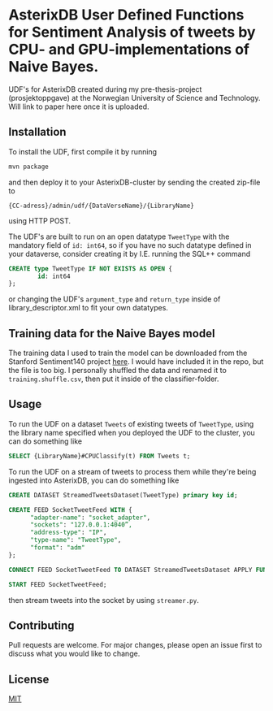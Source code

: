 # AsterixDB User Defined Functions for Sentiment Analysis of tweets by CPU- and GPU-implementations of Naive Bayes. 

UDF's for AsterixDB created during my pre-thesis-project (prosjektoppgave) at the Norwegian University of Science and Technology. Will link to paper here once it is uploaded.

## Installation

To install the UDF, first compile it by running

```bash
mvn package
```
and then deploy it to your AsterixDB-cluster by sending the created zip-file to 

`{CC-adress}/admin/udf/{DataVerseName}/{LibraryName}`

using HTTP POST.

The UDF's are built to run on an open datatype `TweetType` with the mandatory field of `id: int64`, so if you have no such datatype defined in your dataverse, consider creating it by I.E. running the SQL++ command
```SQL
CREATE type TweetType IF NOT EXISTS AS OPEN {
        id: int64
};
```
or changing the UDF's `argument_type` and `return_type` inside of library_descriptor.xml to fit your own datatypes.

## Training data for the Naive Bayes model
The training data I used to train the model can be downloaded from the Stanford Sentiment140 project [here](http://cs.stanford.edu/people/alecmgo/trainingandtestdata.zip). I would have included it in the repo, but the file is too big. I personally shuffled the data and renamed it to `training.shuffle.csv`, then put it inside of the classifier-folder.

## Usage
To run the UDF on a dataset `Tweets` of existing tweets of `TweetType`, using the library name specified when you deployed the UDF to the cluster, you can do something like

```SQL
SELECT {LibraryName}#CPUClassify(t) FROM Tweets t;
```

To run the UDF on a stream of tweets to process them while they're being ingested into AsterixDB, you can do something like

```SQL
CREATE DATASET StreamedTweetsDataset(TweetType) primary key id;

CREATE FEED SocketTweetFeed WITH {
      "adapter-name": "socket_adapter",
      "sockets": "127.0.0.1:4040”,
      "address-type": "IP",
      "type-name": "TweetType",
      "format": "adm"
};

CONNECT FEED SocketTweetFeed TO DATASET StreamedTweetsDataset APPLY FUNCTION {LibraryName}#CPUClassify;

START FEED SocketTweetFeed;
```
then stream tweets into the socket by using `streamer.py`.

## Contributing
Pull requests are welcome. For major changes, please open an issue first to discuss what you would like to change.


## License
[MIT](https://choosealicense.com/licenses/mit/)
